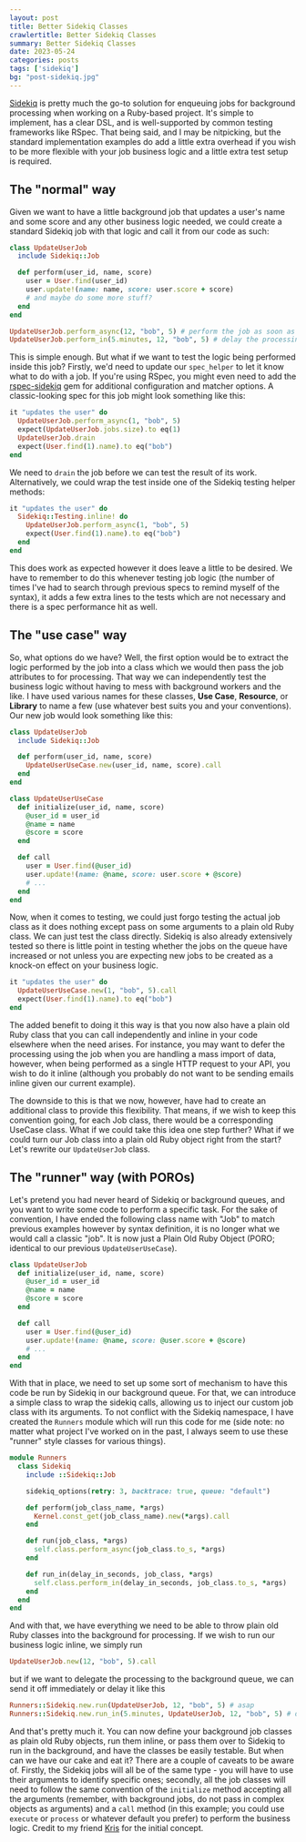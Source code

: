 ```yaml
---
layout: post
title: Better Sidekiq Classes
crawlertitle: Better Sidekiq Classes
summary: Better Sidekiq Classes
date: 2023-05-24
categories: posts
tags: ['sidekiq']
bg: "post-sidekiq.jpg"
---
```


[Sidekiq](https://github.com/sidekiq/sidekiq) is pretty much the go-to solution for enqueuing jobs for background processing when working on a Ruby-based project. It's simple to implement, has a clear DSL, and is well-supported by common testing frameworks like RSpec. That being said, and I may be nitpicking, but the standard implementation examples do add a little extra overhead if you wish to be more flexible with your job business logic and a little extra test setup is required.

## The "normal" way

Given we want to have a little background job that updates a user's name and some score and any other business logic needed, we could create a standard Sidekiq job with that logic and call it from our code as such:
```ruby
class UpdateUserJob
  include Sidekiq::Job

  def perform(user_id, name, score)
    user = User.find(user_id)
    user.update!(name: name, score: user.score + score)
    # and maybe do some more stuff?
  end
end

UpdateUserJob.perform_async(12, "bob", 5) # perform the job as soon as possible
UpdateUserJob.perform_in(5.minutes, 12, "bob", 5) # delay the processing
```
This is simple enough. But what if we want to test the logic being performed inside this job? Firstly, we'd need to update our `spec_helper` to let it know what to do with a job. If you're using RSpec, you might even need to add the [rspec-sidekiq](https://github.com/philostler/rspec-sidekiq) gem for additional configuration and matcher options. A classic-looking spec for this job might look something like this:
```ruby
it "updates the user" do
  UpdateUserJob.perform_async(1, "bob", 5)
  expect(UpdateUserJob.jobs.size).to eq(1)
  UpdateUserJob.drain
  expect(User.find(1).name).to eq("bob")
end
```
We need to `drain` the job before we can test the result of its work. Alternatively, we could wrap the test inside one of the Sidekiq testing helper methods:
```ruby
it "updates the user" do
  Sidekiq::Testing.inline! do
    UpdateUserJob.perform_async(1, "bob", 5)
    expect(User.find(1).name).to eq("bob")
  end
end
```
This does work as expected however it does leave a little to be desired. We have to remember to do this whenever testing job logic (the number of times I've had to search through previous specs to remind myself of the syntax), it adds a few extra lines to the tests which are not necessary and there is a spec performance hit as well.

## The "use case" way

So, what options do we have? Well, the first option would be to extract the logic performed by the job into a class which we would then pass the job attributes to for processing. That way we can independently test the business logic without having to mess with background workers and the like. I have used various names for these classes, **Use Case**, **Resource**, or **Library** to name a few (use whatever best suits you and your conventions). Our new job would look something like this:
```ruby
class UpdateUserJob
  include Sidekiq::Job

  def perform(user_id, name, score)
    UpdateUserUseCase.new(user_id, name, score).call
  end
end

class UpdateUserUseCase
  def initialize(user_id, name, score)
    @user_id = user_id
    @name = name
    @score = score
  end

  def call
    user = User.find(@user_id)
    user.update!(name: @name, score: user.score + @score)
    # ...
  end
end
```
Now, when it comes to testing, we could just forgo testing the actual job class as it does nothing except pass on some arguments to a plain old Ruby class. We can just test the class directly. Sidekiq is also already extensively tested so there is little point in testing whether the jobs on the queue have increased or not unless you are expecting new jobs to be created as a knock-on effect on your business logic.
```ruby
it "updates the user" do
  UpdateUserUseCase.new(1, "bob", 5).call
  expect(User.find(1).name).to eq("bob")
end
```
The added benefit to doing it this way is that you now also have a plain old Ruby class that you can call independently and inline in your code elsewhere when the need arises. For instance, you may want to defer the processing using the job when you are handling a mass import of data, however, when being performed as a single HTTP request to your API, you wish to do it inline (although you probably do not want to be sending emails inline given our current example).

The downside to this is that we now, however, have had to create an additional class to provide this flexibility. That means, if we wish to keep this convention going, for each Job class, there would be a corresponding UseCase class. What if we could take this idea one step further? What if we could turn our Job class into a plain old Ruby object right from the start? Let's rewrite our `UpdateUserJob` class.

## The "runner" way (with POROs)

Let's pretend you had never heard of Sidekiq or background queues, and you want to write some code to perform a specific task. For the sake of convention, I have ended the following class name with "Job" to match previous examples however by syntax definition, it is no longer what we would call a classic "job". It is now just a Plain Old Ruby Object (PORO; identical to our previous `UpdateUserUseCase`).
```ruby
class UpdateUserJob
  def initialize(user_id, name, score)
    @user_id = user_id
    @name = name
    @score = score
  end

  def call
    user = User.find(@user_id)
    user.update!(name: @name, score: @user.score + @score)
    # ...
  end
end
```
With that in place, we need to set up some sort of mechanism to have this code be run by Sidekiq in our background queue. For that, we can introduce a simple class to wrap the sidekiq calls, allowing us to inject our custom job class with its arguments. To not conflict with the Sidekiq namespace, I have created the `Runners` module which will run this code for me (side note: no matter what project I've worked on in the past, I always seem to use these "runner" style classes for various things).
```ruby
module Runners
  class Sidekiq
    include ::Sidekiq::Job

    sidekiq_options(retry: 3, backtrace: true, queue: "default")

    def perform(job_class_name, *args)
      Kernel.const_get(job_class_name).new(*args).call
    end

    def run(job_class, *args)
      self.class.perform_async(job_class.to_s, *args)
    end

    def run_in(delay_in_seconds, job_class, *args)
      self.class.perform_in(delay_in_seconds, job_class.to_s, *args)
    end
  end
end
``````
And with that, we have everything we need to be able to throw plain old Ruby classes into the background for processing. If we wish to run our business logic inline, we simply run
```ruby
UpdateUserJob.new(12, "bob", 5).call
```
but if we want to delegate the processing to the background queue, we can send it off immediately or delay it like this
```ruby
Runners::Sidekiq.new.run(UpdateUserJob, 12, "bob", 5) # asap
Runners::Sidekiq.new.run_in(5.minutes, UpdateUserJob, 12, "bob", 5) # delayed
```
And that's pretty much it. You can now define your background job classes as plain old Ruby objects, run them inline, or pass them over to Sidekiq to run in the background, and have the classes be easily testable. But when can we have our cake and eat it? There are a couple of caveats to be aware of. Firstly, the Sidekiq jobs will all be of the same type - you will have to use their arguments to identify specific ones; secondly, all the job classes will need to follow the same convention of the `initialize` method accepting all the arguments (remember, with background jobs, do not pass in complex objects as arguments) and a `call` method (in this example; you could use `execute` or `process` or whatever default you prefer) to perform the business logic. Credit to my friend [Kris](https://github.com/krzyczak) for the initial concept.
